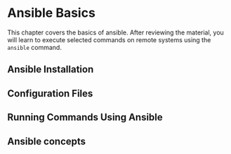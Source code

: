 # Ansible Basics

This chapter covers the basics of ansible. After reviewing the material, you will learn to execute selected commands on remote systems using the `ansible` command.

## Ansible Installation

## Configuration Files

## Running Commands Using Ansible

## Ansible concepts
